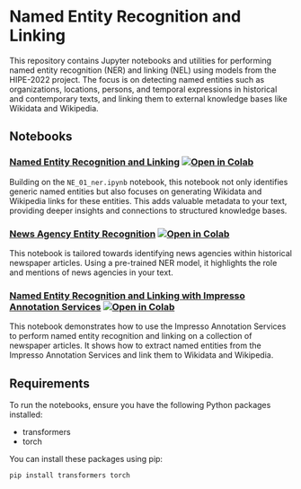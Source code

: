 # Named Entity Recognition and Linking

This repository contains Jupyter notebooks and utilities for performing named entity recognition (NER) and linking (NEL) using models from the HIPE-2022 project. The focus is on detecting named entities such as organizations, locations, persons, and temporal expressions in historical and contemporary texts, and linking them to external knowledge bases like Wikidata and Wikipedia.

## Notebooks

### [Named Entity Recognition and Linking](annotation_NERC_EL_HF.ipynb) [![Open in Colab](https://colab.research.google.com/assets/colab-badge.svg)](https://colab.research.google.com/github/impresso/impresso-datalab-notebooks/blob/main/2-entity/annotation_NERC_EL_HF.ipynb?copy=true)

Building on the `NE_01_ner.ipynb` notebook, this notebook not only identifies generic named entities but also focuses on generating Wikidata and Wikipedia links for these entities. This adds valuable metadata to your text, providing deeper insights and connections to structured knowledge bases.

### [News Agency Entity Recognition](annotation_newsagencies.ipynb) [![Open in Colab](https://colab.research.google.com/assets/colab-badge.svg)](https://colab.research.google.com/github/impresso/impresso-datalab-notebooks/blob/main/entity/annotation_newsagencies.ipynb?copy=true)

This notebook is tailored towards identifying news agencies within historical newspaper articles. Using a pre-trained NER model, it highlights the role and mentions of news agencies in your text.

### [Named Entity Recognition and Linking with Impresso Annotation Services](annotation_NERC_EL_impresso_services.ipynb) [![Open in Colab](https://colab.research.google.com/assets/colab-badge.svg)](https://colab.research.google.com/github/impresso/impresso-datalab-notebooks/blob/main/2-entity/annotation_NERC_EL_impresso_services.ipynb?copy=true)

This notebook demonstrates how to use the Impresso Annotation Services to perform named entity recognition and linking on a collection of newspaper articles. It shows how to extract named entities from the Impresso Annotation Services and link them to Wikidata and Wikipedia.



## Requirements

To run the notebooks, ensure you have the following Python packages installed:

- transformers
- torch


You can install these packages using pip:

```bash
pip install transformers torch 
```
